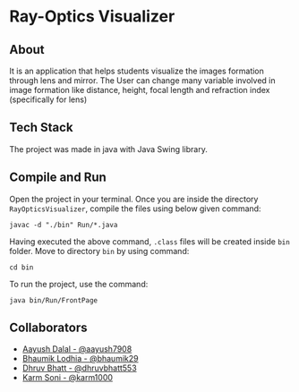 # Ray-Optics Visualizer

## About
It is an application that helps students visualize the images formation through lens and mirror. 
The User can change many variable involved in image formation like distance, height, focal length and refraction index (specifically for lens)

## Tech Stack
The project was made in java with Java Swing library.

## Compile and Run
Open the project in your terminal. Once you are inside the directory `RayOpticsVisualizer`, compile the files using below given command:

```
javac -d "./bin" Run/*.java
```

Having executed the above command, `.class` files will be created inside `bin` folder.
Move to directory `bin` by using command:

```
cd bin
```

To run the project, use the command:

```
java bin/Run/FrontPage
```

## Collaborators
- [Aayush Dalal - @aayush7908](https://www.github.com/aayush7908)
- [Bhaumik Lodhia - @bhaumik29](https://www.github.com/bhaumik29)
- [Dhruv Bhatt - @dhruvbhatt553](https://www.github.com/dhruvbhatt553)
- [Karm Soni - @karm1000](https://www.github.com/karm1000)

